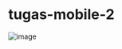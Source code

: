 # tugas-mobile-2

![image](https://user-images.githubusercontent.com/79959818/175310078-d89a5493-1bb6-4ba9-a33c-e89135915505.png)
